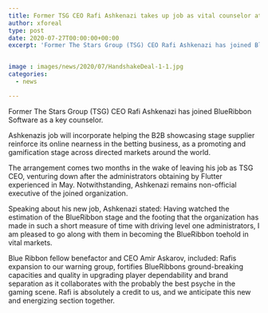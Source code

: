 ```yaml
---
title: Former TSG CEO Rafi Ashkenazi takes up job as vital counselor at BlueRibbon
author: xforeal 
type: post
date: 2020-07-27T00:00:00+00:00
excerpt: 'Former The Stars Group (TSG) CEO Rafi Ashkenazi has joined BlueRibbon Software as a key advisor '


image : images/news/2020/07/HandshakeDeal-1-1.jpg
categories:
  - news

---
```

Former The Stars Group (TSG) CEO Rafi Ashkenazi has joined BlueRibbon Software as a key counselor. 

Ashkenazis job will incorporate helping the B2B showcasing stage supplier reinforce its online nearness in the betting business, as a promoting and gamification stage across directed markets around the world. 

The arrangement comes two months in the wake of leaving his job as TSG CEO, venturing down after the administrators obtaining by Flutter experienced in May. Notwithstanding, Ashkenazi remains non-official executive of the joined organization. 

Speaking about his new job, Ashkenazi stated: Having watched the estimation of the BlueRibbon stage and the footing that the organization has made in such a short measure of time with driving level one administrators, I am pleased to go along with them in becoming the BlueRibbon toehold in vital markets. 

Blue Ribbon fellow benefactor and CEO Amir Askarov, included: Rafis expansion to our warning group, fortifies BlueRibbons ground-breaking capacities and quality in upgrading player dependability and brand separation as it collaborates with the probably the best psyche in the gaming scene. Rafi is absolutely a credit to us, and we anticipate this new and energizing section together.